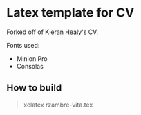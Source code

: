 # Latex template for CV

Forked off of Kieran Healy's CV.

Fonts used:
- Minion Pro
- Consolas

## How to build

> xelatex rzambre-vita.tex
